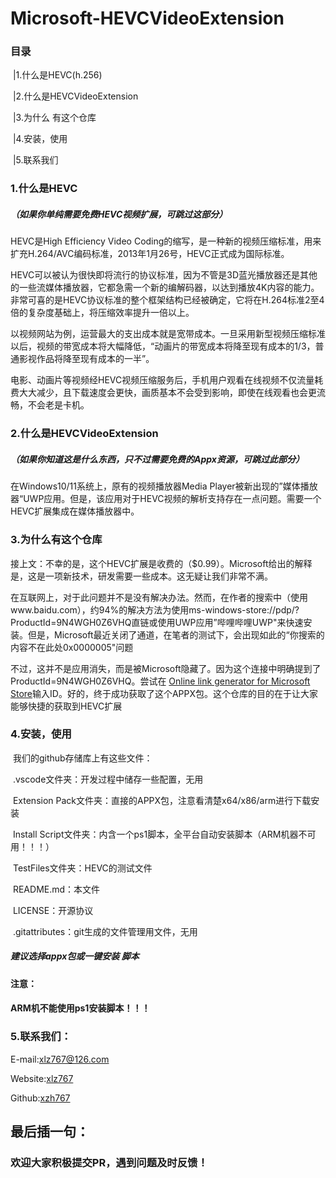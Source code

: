 # Microsoft-HEVCVideoExtension

### 	目录

​	  |1.什么是HEVC(h.256)

​      |2.什么是HEVCVideoExtension

​      |3.为什么 有这个仓库

​      |4.安装，使用

​      |5.联系我们

###     1.什么是HEVC

#####   （如果你单纯需要免费HEVC视频扩展，可跳过这部分）

  HEVC是High Efficiency Video Coding的缩写，是一种新的视频压缩标准，用来扩充H.264/AVC编码标准，2013年1月26号，HEVC正式成为国际标准。

​	HEVC可以被认为很快即将流行的协议标准，因为不管是3D蓝光播放器还是其他的一些流媒体播放器，它都急需一个新的编解码器，以达到播放4K内容的能力。非常可喜的是HEVC协议标准的整个框架结构已经被确定，它将在H.264标准2至4倍的复杂度基础上，将压缩效率提升一倍以上。

  以视频网站为例，运营最大的支出成本就是宽带成本。一旦采用新型视频压缩标准以后，视频的带宽成本将大幅降低，“动画片的带宽成本将降至现有成本的1/3，普通影视作品将降至现有成本的一半”。

  电影、动画片等视频经HEVC视频压缩服务后，手机用户观看在线视频不仅流量耗费大大减少，且下载速度会更快，画质基本不会受到影响，即使在线观看也会更流畅，不会老是卡机。

###    2.什么是HEVCVideoExtension

#####    （如果你知道这是什么东西，只不过需要免费的Appx资源，可跳过此部分）

在Windows10/11系统上，原有的视频播放器Media Player被新出现的”媒体播放器“UWP应用。但是，该应用对于HEVC视频的解析支持存在一点问题。需要一个HEVC扩展集成在媒体播放器中。

###   3.为什么有这个仓库

  接上文：不幸的是，这个HEVC扩展是收费的（$0.99）。Microsoft给出的解释是，这是一项新技术，研发需要一些成本。这无疑让我们非常不满。

  在互联网上，对于此问题并不是没有解决办法。然而，在作者的搜索中（使用www.baidu.com），约94%的解决方法为使用ms-windows-store://pdp/?ProductId=9N4WGH0Z6VHQ直链或使用UWP应用”哔哩哔哩UWP"来快速安装。但是，Microsoft最近关闭了通道，在笔者的测试下，会出现如此的“你搜索的内容不在此处0x0000005"问题

   不过，这并不是应用消失，而是被Microsoft隐藏了。因为这个连接中明确提到了ProductId=9N4WGH0Z6VHQ。尝试在 [Online link generator for Microsoft Store](https://store.rg-adguard.net/)输入ID。好的，终于成功获取了这个APPX包。这个仓库的目的在于让大家能够快捷的获取到HEVC扩展

###   4.安装，使用

​    我们的github存储库上有这些文件：

​    .vscode文件夹：开发过程中储存一些配置，无用

​    Extension Pack文件夹：直接的APPX包，注意看清楚x64/x86/arm进行下载安装

​     Install Script文件夹：内含一个ps1脚本，全平台自动安装脚本（ARM机器不可用！！！）

​    TestFiles文件夹：HEVC的测试文件

​    README.md：本文件

​    LICENSE：开源协议

​    .gitattributes：git生成的文件管理用文件，无用

#####    建议选择appx包或一键安装 脚本

####   注意：

####  ARM机不能使用ps1安装脚本！！！

###  5.联系我们：

E-mail:[xlz767@126.com](mailto://xlz767@126.com)

Website:[xlz767](www.xlz767.cf)

Github:[xzh767](github.com/xzh767)

 ## 最后插一句：
 ### 欢迎大家积极提交PR，遇到问题及时反馈！











